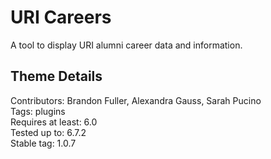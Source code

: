 # URI Careers


A tool to display URI alumni career data and information. 

## Theme Details

Contributors: Brandon Fuller, Alexandra Gauss, Sarah Pucino  
Tags: plugins  
Requires at least: 6.0  
Tested up to: 6.7.2  
Stable tag: 1.0.7  
